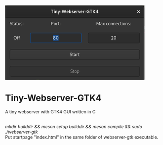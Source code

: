 <p><img src="screenshot.png" alt="screenshot"></img></p>
<p><h1>Tiny-Webserver-GTK4</h1></p>
<p>A tiny webserver with GTK4 GUI written in C</p>
<br><i>
mkdir builddir &&
meson setup builddir &&
meson compile &&
sudo ./webserver-gtk
<br></i>
Put startpage "index.html" in the same folder of webserver-gtk executable.

